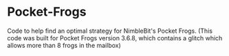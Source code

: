 # Pocket-Frogs
Code to help find an optimal strategy for NimbleBit's Pocket Frogs.
(This code was built for Pocket Frogs version 3.6.8, which contains a glitch which allows more than 8 frogs in the mailbox)
